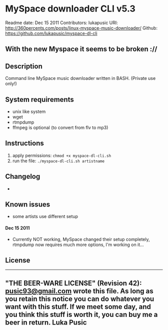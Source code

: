 # MySpace downloader CLI v5.3

Readme date: Dec 15 2011
Contributors: lukapusic
URI: http://360percents.com/posts/linux-myspace-music-downloader/
Github: https://github.com/lukapusic/myspace-dl-cli

## With the new Myspace it seems to be broken ://

## Description
Command line MySpace music downloader written in BASH. (Private use only!)

## System requirements
* unix like system
* wget
* rtmpdump
* ffmpeg is optional (to convert from flv to mp3)

## Instructions
1. apply permissions: ```chmod +x myspace-dl-cli.sh```
2. run the file: ```./myspace-dl-cli.sh artistname```

## Changelog
*

## Known issues
* some artists use different setup

#### Dec 15 2011
* Currently NOT working, MySpace changed their setup completely, rtmpdump now requires much more options, I'm working on it...

## License
 ----------------------------------------------------------------------------
 "THE BEER-WARE LICENSE" (Revision 42): <pusic93@gmail.com> wrote this file. As long as you retain this notice you can do whatever you want with this stuff. If we meet some day, and you think this stuff is worth it, you can buy me a beer in return. Luka Pusic
 ----------------------------------------------------------------------------
